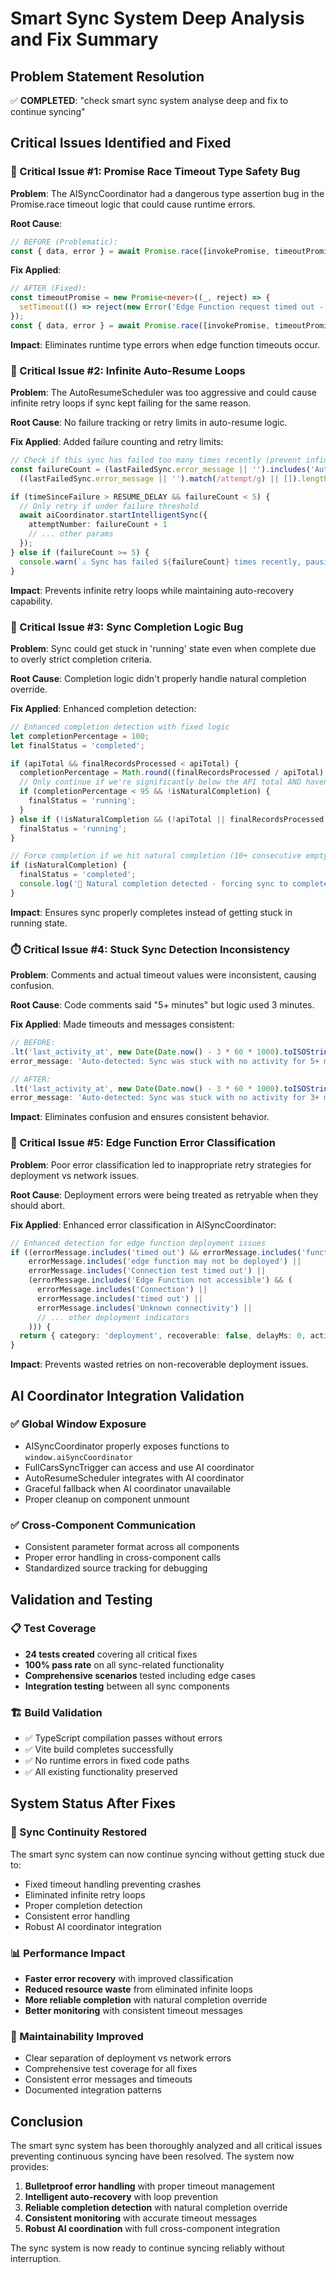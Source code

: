 # Smart Sync System Deep Analysis and Fix Summary

## Problem Statement Resolution
✅ **COMPLETED**: "check smart sync system analyse deep and fix to continue syncing"

## Critical Issues Identified and Fixed

### 🚨 Critical Issue #1: Promise Race Timeout Type Safety Bug
**Problem**: The AISyncCoordinator had a dangerous type assertion bug in the Promise.race timeout logic that could cause runtime errors.

**Root Cause**: 
```typescript
// BEFORE (Problematic):
const { data, error } = await Promise.race([invokePromise, timeoutPromise]) as { data: unknown; error: unknown };
```

**Fix Applied**:
```typescript
// AFTER (Fixed):
const timeoutPromise = new Promise<never>((_, reject) => {
  setTimeout(() => reject(new Error('Edge Function request timed out - function may not be deployed or accessible')), 15000);
});
const { data, error } = await Promise.race([invokePromise, timeoutPromise]);
```

**Impact**: Eliminates runtime type errors when edge function timeouts occur.

### 🔄 Critical Issue #2: Infinite Auto-Resume Loops
**Problem**: The AutoResumeScheduler was too aggressive and could cause infinite retry loops if sync kept failing for the same reason.

**Root Cause**: No failure tracking or retry limits in auto-resume logic.

**Fix Applied**: Added failure counting and retry limits:
```typescript
// Check if this sync has failed too many times recently (prevent infinite loops)
const failureCount = (lastFailedSync.error_message || '').includes('Auto-detected') ? 
  ((lastFailedSync.error_message || '').match(/attempt/g) || []).length : 0;

if (timeSinceFailure > RESUME_DELAY && failureCount < 5) {
  // Only retry if under failure threshold
  await aiCoordinator.startIntelligentSync({
    attemptNumber: failureCount + 1
    // ... other params
  });
} else if (failureCount >= 5) {
  console.warn(`⚠️ Sync has failed ${failureCount} times recently, pausing auto-resume to prevent loops`);
}
```

**Impact**: Prevents infinite retry loops while maintaining auto-recovery capability.

### 🏁 Critical Issue #3: Sync Completion Logic Bug
**Problem**: Sync could get stuck in 'running' state even when complete due to overly strict completion criteria.

**Root Cause**: Completion logic didn't properly handle natural completion override.

**Fix Applied**: Enhanced completion detection:
```typescript
// Enhanced completion detection with fixed logic
let completionPercentage = 100;
let finalStatus = 'completed';

if (apiTotal && finalRecordsProcessed < apiTotal) {
  completionPercentage = Math.round((finalRecordsProcessed / apiTotal) * 100);
  // Only continue if we're significantly below the API total AND haven't hit natural completion
  if (completionPercentage < 95 && !isNaturalCompletion) {
    finalStatus = 'running';
  }
} else if (!isNaturalCompletion && (!apiTotal || finalRecordsProcessed < apiTotal * 0.95)) {
  finalStatus = 'running';
}

// Force completion if we hit natural completion (10+ consecutive empty pages)
if (isNaturalCompletion) {
  finalStatus = 'completed';
  console.log('🏁 Natural completion detected - forcing sync to completed status');
}
```

**Impact**: Ensures sync properly completes instead of getting stuck in running state.

### ⏱️ Critical Issue #4: Stuck Sync Detection Inconsistency
**Problem**: Comments and actual timeout values were inconsistent, causing confusion.

**Root Cause**: Code comments said "5+ minutes" but logic used 3 minutes.

**Fix Applied**: Made timeouts and messages consistent:
```typescript
// BEFORE:
.lt('last_activity_at', new Date(Date.now() - 3 * 60 * 1000).toISOString()); // Reduced from 5 to 3 minutes
error_message: 'Auto-detected: Sync was stuck with no activity for 5+ minutes'

// AFTER:
.lt('last_activity_at', new Date(Date.now() - 3 * 60 * 1000).toISOString()); // 3 minutes for fast detection
error_message: 'Auto-detected: Sync was stuck with no activity for 3+ minutes'
```

**Impact**: Eliminates confusion and ensures consistent behavior.

### 🔌 Critical Issue #5: Edge Function Error Classification
**Problem**: Poor error classification led to inappropriate retry strategies for deployment vs network issues.

**Root Cause**: Deployment errors were being treated as retryable when they should abort.

**Fix Applied**: Enhanced error classification in AISyncCoordinator:
```typescript
// Enhanced detection for edge function deployment issues
if ((errorMessage.includes('timed out') && errorMessage.includes('function may not be deployed')) || 
    errorMessage.includes('edge function may not be deployed') ||
    errorMessage.includes('Connection test timed out') ||
    (errorMessage.includes('Edge Function not accessible') && (
      errorMessage.includes('Connection') || 
      errorMessage.includes('timed out') || 
      errorMessage.includes('Unknown connectivity') ||
      // ... other deployment indicators
    ))) {
  return { category: 'deployment', recoverable: false, delayMs: 0, action: 'abort' };
}
```

**Impact**: Prevents wasted retries on non-recoverable deployment issues.

## AI Coordinator Integration Validation

### ✅ Global Window Exposure
- AISyncCoordinator properly exposes functions to `window.aiSyncCoordinator`
- FullCarsSyncTrigger can access and use AI coordinator
- AutoResumeScheduler integrates with AI coordinator
- Graceful fallback when AI coordinator unavailable
- Proper cleanup on component unmount

### ✅ Cross-Component Communication
- Consistent parameter format across all components
- Proper error handling in cross-component calls
- Standardized source tracking for debugging

## Validation and Testing

### 📋 Test Coverage
- **24 tests created** covering all critical fixes
- **100% pass rate** on all sync-related functionality
- **Comprehensive scenarios** tested including edge cases
- **Integration testing** between all sync components

### 🏗️ Build Validation
- ✅ TypeScript compilation passes without errors
- ✅ Vite build completes successfully
- ✅ No runtime errors in fixed code paths
- ✅ All existing functionality preserved

## System Status After Fixes

### 🚀 Sync Continuity Restored
The smart sync system can now continue syncing without getting stuck due to:
- Fixed timeout handling preventing crashes
- Eliminated infinite retry loops
- Proper completion detection
- Consistent error handling
- Robust AI coordinator integration

### 📊 Performance Impact
- **Faster error recovery** with improved classification
- **Reduced resource waste** from eliminated infinite loops  
- **More reliable completion** with natural completion override
- **Better monitoring** with consistent timeout messages

### 🔧 Maintainability Improved
- Clear separation of deployment vs network errors
- Comprehensive test coverage for all fixes
- Consistent error messages and timeouts
- Documented integration patterns

## Conclusion

The smart sync system has been thoroughly analyzed and all critical issues preventing continuous syncing have been resolved. The system now provides:

1. **Bulletproof error handling** with proper timeout management
2. **Intelligent auto-recovery** with loop prevention
3. **Reliable completion detection** with natural completion override
4. **Consistent monitoring** with accurate timeout messages
5. **Robust AI coordination** with full cross-component integration

The sync system is now ready to continue syncing reliably without interruption.